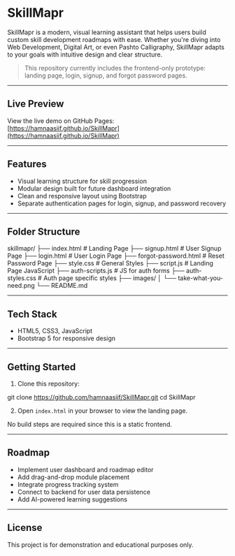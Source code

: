# SkillMapr

SkillMapr is a modern, visual learning assistant that helps users build custom skill development roadmaps with ease. Whether you're diving into Web Development, Digital Art, or even Pashto Calligraphy, SkillMapr adapts to your goals with intuitive design and clear structure.

> This repository currently includes the frontend-only prototype: landing page, login, signup, and forgot password pages.

---

## Live Preview

View the live demo on GitHub Pages:  
[https://hamnaasiif.github.io/SkillMapr](https://hamnaasiif.github.io/SkillMapr)

---

## Features

- Visual learning structure for skill progression
- Modular design built for future dashboard integration
- Clean and responsive layout using Bootstrap
- Separate authentication pages for login, signup, and password recovery

---

## Folder Structure

skillmapr/
├── index.html # Landing Page
├── signup.html # User Signup Page
├── login.html # User Login Page
├── forgot-password.html # Reset Password Page
├── style.css # General Styles
├── script.js # Landing Page JavaScript
├── auth-scripts.js # JS for auth forms
├── auth-styles.css # Auth page specific styles
├── images/
│ └── take-what-you-need.png
└── README.md

---

## Tech Stack

- HTML5, CSS3, JavaScript
- Bootstrap 5 for responsive design

---

## Getting Started

1. Clone this repository:

git clone https://github.com/hamnaasiif/SkillMapr.git
cd SkillMapr

2. Open `index.html` in your browser to view the landing page.

No build steps are required since this is a static frontend.

---

## Roadmap

- Implement user dashboard and roadmap editor
- Add drag-and-drop module placement
- Integrate progress tracking system
- Connect to backend for user data persistence
- Add AI-powered learning suggestions

---

## License

This project is for demonstration and educational purposes only.
